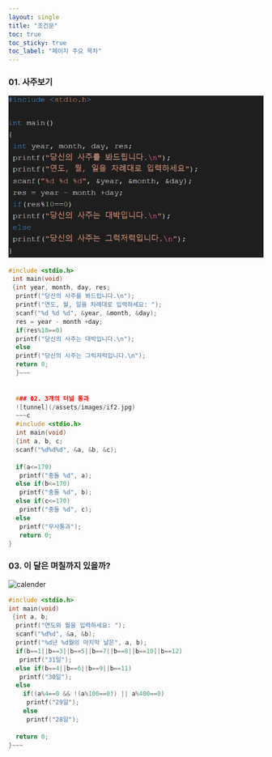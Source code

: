 ```yaml
---
layout: single
title: "조건문"
toc: true
toc_sticky: true
toc_label: "페이지 주요 목차"
---
```



### 01. 사주보기
![saju](/assets/images/if1.jpg)
~~~c
#include <stdio.h>
 int main(void)
 {int year, month, day, res;
  printf("당신의 사주를 봐드립니다.\n");
  printf("연도, 월, 일을 차례대로 입력하세요: ");
  scanf("%d %d %d", &year, &month, &day);
  res = year - month +day;
  if(res%10==0)
  printf("당신의 사주는 대박입니다.\n");
  else
  printf("당신의 사주는 그럭저럭입니다.\n");
  return 0;
  }~~~
  
  
  ### 02. 3개의 터널 통과
  ![tunnel](/assets/images/if2.jpg)
  ~~~c
  #include <stdio.h>
  int main(void)
  {int a, b, c;
  scanf("%d%d%d", &a, &b, &c);

  if(a<=170)
   printf("충돌 %d", a);
  else if(b<=170)
   printf("충돌 %d", b);
  else if(c<=170)
   printf("충돌 %d", c);
  else
   printf("무사통과");
   return 0;
}
~~~


### 03. 이 달은 며칠까지 있을까?
![calender](/assets/images/if.3jpg)
~~~c
#include <stdio.h>
int main(void) 
 {int a, b;
  printf("연도와 월을 입력하세요: ");
  scanf("%d%d", &a, &b);
  printf("%d년 %d월의 마지막 날은", a, b);
  if(b==1||b==3||b==5||b==7||b==8||b==10||b==12)
   printf("31일");
  else if(b==4||b==6||b==9||b==11)
   printf("30일");
  else
    if((a%4==0 && !(a%100==0)) || a%400==0)
     printf("29일");
    else
     printf("28일");
  
  return 0;
}~~~
  
